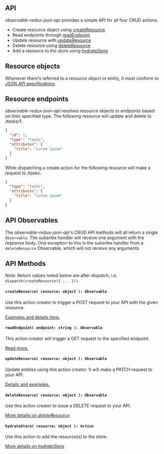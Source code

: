 ## API

_observable-redux-json-api_ provides a simple API for all four CRUD actions.

* Create resource object using [createResource](#createresource-resource-object--function)
* Read endpoints through [readEndpoint](#readendpoint-endpoint-string--function)
* Update resource with [updateResource](#updateresource-resource-object--function)
* Delete resource using [deleteResource](#deleteresource-resource-object--function)
* Add a resource to the store using [hydrateStore](#hydratestore-resource-object--action)

## Resource objects

Whenever there's referred to a resource object or entity, it must conform to [JSON API specifications](http://jsonapi.org/format/#document-resource-objects).

## Resource endpoints

_observable-redux-json-api_ resolves resource objects to endpoints based on their specified type. The following resource will update and delete to _/tasks/1_:

```json
{
  "id": 1,
  "type": "tasks",
  "attributes": {
    "title": "Lorem ipsum"
  }
}
```

While dispatching a create action for the following resource will make a request to _/tasks_:

```json
{
  "type": "tasks",
  "attributes": {
    "title": "Lorem ipsum"
  }
}
```

## API Observables

The _observable-redux-json-api_'s CRUD API methods will all return a single `Observable`. The subsribe handler will receive one argument with the response body. One exception to this is the subsribe handler from a `deleteResource` Observable, which will not receive any arguments.

## API Methods

Note: Return values noted below are after dispatch, i.e. `dispatch(createResource({ ... }))`.

#### `createResource( resource: object ): Observable`

Use this action creator to trigger a POST request to your API with the given resource.

[Examples and details here.](apis/createResource.md)

#### `readEndpoint( endpoint: string ): Observable`

This action creator will trigger a GET request to the specified endpoint.

[Read more.](apis/readEndpoint.md)

#### `updateResource( resource: object ): Observable`

Update entities using this action creator. It will make a PATCH request to your API.

[Details and examples.](apis/updateResource.md)

#### `deleteResource( resource: object ): Observable`

Use this action creator to issue a DELETE request to your API.

[More details on _deleteResource_](apis/deleteResource.md)

#### `hydrateStore( resource: object ): Action`

Use this action to add the resource(s) to the store.

[More details on _hydrateStore_](apis/hydrateStore.md)
